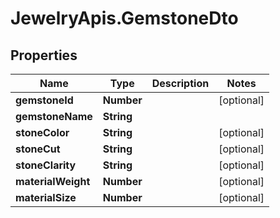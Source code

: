 # JewelryApis.GemstoneDto

## Properties

Name | Type | Description | Notes
------------ | ------------- | ------------- | -------------
**gemstoneId** | **Number** |  | [optional] 
**gemstoneName** | **String** |  | 
**stoneColor** | **String** |  | [optional] 
**stoneCut** | **String** |  | [optional] 
**stoneClarity** | **String** |  | [optional] 
**materialWeight** | **Number** |  | [optional] 
**materialSize** | **Number** |  | [optional] 


